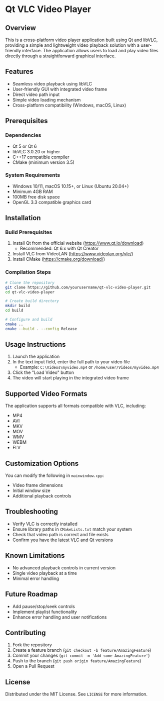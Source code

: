 # Qt VLC Video Player

## Overview
This is a cross-platform video player application built using Qt and libVLC, providing a simple and lightweight video playback solution with a user-friendly interface. The application allows users to load and play video files directly through a straightforward graphical interface.

## Features
- Seamless video playback using libVLC
- User-friendly GUI with integrated video frame
- Direct video path input
- Simple video loading mechanism
- Cross-platform compatibility (Windows, macOS, Linux)

## Prerequisites
### Dependencies
- Qt 5 or Qt 6
- libVLC 3.0.20 or higher
- C++17 compatible compiler
- CMake (minimum version 3.5)

### System Requirements
- Windows 10/11, macOS 10.15+, or Linux (Ubuntu 20.04+)
- Minimum 4GB RAM
- 100MB free disk space
- OpenGL 3.3 compatible graphics card

## Installation

### Build Prerequisites
1. Install Qt from the official website (https://www.qt.io/download)
   - Recommended: Qt 6.x with Qt Creator
2. Install VLC from VideoLAN (https://www.videolan.org/vlc/)
3. Install CMake (https://cmake.org/download/)

### Compilation Steps
```bash
# Clone the repository
git clone https://github.com/yourusername/qt-vlc-video-player.git
cd qt-vlc-video-player

# Create build directory
mkdir build
cd build

# Configure and build
cmake ..
cmake --build . --config Release
```

## Usage Instructions
1. Launch the application
2. In the text input field, enter the full path to your video file
   - Example: `C:\Videos\myvideo.mp4` or `/home/user/Videos/myvideo.mp4`
3. Click the "Load Video" button
4. The video will start playing in the integrated video frame

## Supported Video Formats
The application supports all formats compatible with VLC, including:
- MP4
- AVI
- MKV
- MOV
- WMV
- WEBM
- FLV

## Customization Options
You can modify the following in `mainwindow.cpp`:
- Video frame dimensions
- Initial window size
- Additional playback controls

## Troubleshooting
- Verify VLC is correctly installed
- Ensure library paths in `CMakeLists.txt` match your system
- Check that video path is correct and file exists
- Confirm you have the latest VLC and Qt versions

## Known Limitations
- No advanced playback controls in current version
- Single video playback at a time
- Minimal error handling

## Future Roadmap
- Add pause/stop/seek controls
- Implement playlist functionality
- Enhance error handling and user notifications

## Contributing
1. Fork the repository
2. Create a feature branch (`git checkout -b feature/AmazingFeature`)
3. Commit your changes (`git commit -m 'Add some AmazingFeature'`)
4. Push to the branch (`git push origin feature/AmazingFeature`)
5. Open a Pull Request

## License
Distributed under the MIT License. See `LICENSE` for more information.
